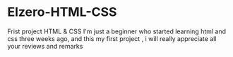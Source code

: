 # Elzero-HTML-CSS
Frist project HTML & CSS
I'm just a beginner who started learning html and css three weeks ago, and this my first project , i will really appreciate all your reviews and remarks
